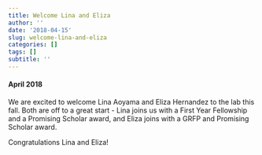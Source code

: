 ```yaml
---
title: Welcome Lina and Eliza
author: ''
date: '2018-04-15'
slug: welcome-lina-and-eliza
categories: []
tags: []
subtitle: ''
---
```

#### April 2018
We are excited to welcome Lina Aoyama and Eliza Hernandez to the lab this fall. Both are off to a great start - Lina joins us with a First Year Fellowship and a Promising Scholar award, and Eliza joins with a GRFP and Promising Scholar award. 

Congratulations Lina and Eliza! 